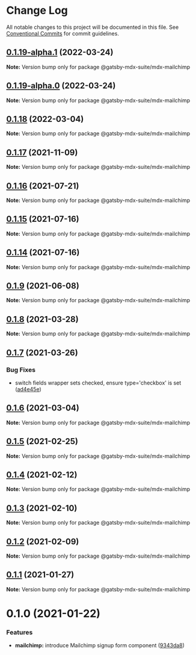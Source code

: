 # Change Log

All notable changes to this project will be documented in this file.
See [Conventional Commits](https://conventionalcommits.org) for commit guidelines.

## [0.1.19-alpha.1](https://github.com/axe312ger/gatsby-mdx-suite/compare/@gatsby-mdx-suite/mdx-mailchimp@0.1.18...@gatsby-mdx-suite/mdx-mailchimp@0.1.19-alpha.1) (2022-03-24)

**Note:** Version bump only for package @gatsby-mdx-suite/mdx-mailchimp





## [0.1.19-alpha.0](https://github.com/axe312ger/gatsby-mdx-suite/compare/@gatsby-mdx-suite/mdx-mailchimp@0.1.18...@gatsby-mdx-suite/mdx-mailchimp@0.1.19-alpha.0) (2022-03-24)

**Note:** Version bump only for package @gatsby-mdx-suite/mdx-mailchimp





## [0.1.18](https://github.com/axe312ger/gatsby-mdx-suite/compare/@gatsby-mdx-suite/mdx-mailchimp@0.1.17...@gatsby-mdx-suite/mdx-mailchimp@0.1.18) (2022-03-04)

**Note:** Version bump only for package @gatsby-mdx-suite/mdx-mailchimp





## [0.1.17](https://github.com/axe312ger/gatsby-mdx-suite/compare/@gatsby-mdx-suite/mdx-mailchimp@0.1.16...@gatsby-mdx-suite/mdx-mailchimp@0.1.17) (2021-11-09)

**Note:** Version bump only for package @gatsby-mdx-suite/mdx-mailchimp





## [0.1.16](https://github.com/axe312ger/gatsby-mdx-suite/compare/@gatsby-mdx-suite/mdx-mailchimp@0.1.15...@gatsby-mdx-suite/mdx-mailchimp@0.1.16) (2021-07-21)

**Note:** Version bump only for package @gatsby-mdx-suite/mdx-mailchimp





## [0.1.15](https://github.com/axe312ger/gatsby-mdx-suite/compare/@gatsby-mdx-suite/mdx-mailchimp@0.1.14...@gatsby-mdx-suite/mdx-mailchimp@0.1.15) (2021-07-16)

**Note:** Version bump only for package @gatsby-mdx-suite/mdx-mailchimp





## [0.1.14](https://github.com/axe312ger/gatsby-mdx-suite/compare/@gatsby-mdx-suite/mdx-mailchimp@0.1.13...@gatsby-mdx-suite/mdx-mailchimp@0.1.14) (2021-07-16)

**Note:** Version bump only for package @gatsby-mdx-suite/mdx-mailchimp





## [0.1.9](https://github.com/axe312ger/gatsby-mdx-suite/compare/@gatsby-mdx-suite/mdx-mailchimp@0.1.8...@gatsby-mdx-suite/mdx-mailchimp@0.1.9) (2021-06-08)

**Note:** Version bump only for package @gatsby-mdx-suite/mdx-mailchimp





## [0.1.8](https://github.com/axe312ger/gatsby-mdx-suite/compare/@gatsby-mdx-suite/mdx-mailchimp@0.1.7...@gatsby-mdx-suite/mdx-mailchimp@0.1.8) (2021-03-28)

**Note:** Version bump only for package @gatsby-mdx-suite/mdx-mailchimp





## [0.1.7](https://github.com/axe312ger/gatsby-mdx-suite/compare/@gatsby-mdx-suite/mdx-mailchimp@0.1.6...@gatsby-mdx-suite/mdx-mailchimp@0.1.7) (2021-03-26)


### Bug Fixes

* switch fields wrapper sets checked, ensure type='checkbox' is set ([ad4e45e](https://github.com/axe312ger/gatsby-mdx-suite/commit/ad4e45e54766e8470068a739578f8df886139d2c))





## [0.1.6](https://github.com/axe312ger/gatsby-mdx-suite/compare/@gatsby-mdx-suite/mdx-mailchimp@0.1.5...@gatsby-mdx-suite/mdx-mailchimp@0.1.6) (2021-03-04)

**Note:** Version bump only for package @gatsby-mdx-suite/mdx-mailchimp





## [0.1.5](https://github.com/axe312ger/gatsby-mdx-suite/compare/@gatsby-mdx-suite/mdx-mailchimp@0.1.4...@gatsby-mdx-suite/mdx-mailchimp@0.1.5) (2021-02-25)

**Note:** Version bump only for package @gatsby-mdx-suite/mdx-mailchimp





## [0.1.4](https://github.com/axe312ger/gatsby-mdx-suite/compare/@gatsby-mdx-suite/mdx-mailchimp@0.1.3...@gatsby-mdx-suite/mdx-mailchimp@0.1.4) (2021-02-12)

**Note:** Version bump only for package @gatsby-mdx-suite/mdx-mailchimp





## [0.1.3](https://github.com/axe312ger/gatsby-mdx-suite/compare/@gatsby-mdx-suite/mdx-mailchimp@0.1.2...@gatsby-mdx-suite/mdx-mailchimp@0.1.3) (2021-02-10)

**Note:** Version bump only for package @gatsby-mdx-suite/mdx-mailchimp





## [0.1.2](https://github.com/axe312ger/gatsby-mdx-suite/compare/@gatsby-mdx-suite/mdx-mailchimp@0.1.1...@gatsby-mdx-suite/mdx-mailchimp@0.1.2) (2021-02-09)

**Note:** Version bump only for package @gatsby-mdx-suite/mdx-mailchimp





## [0.1.1](https://github.com/axe312ger/gatsby-mdx-suite/compare/@gatsby-mdx-suite/mdx-mailchimp@0.1.0...@gatsby-mdx-suite/mdx-mailchimp@0.1.1) (2021-01-27)

**Note:** Version bump only for package @gatsby-mdx-suite/mdx-mailchimp





# 0.1.0 (2021-01-22)


### Features

* **mailchimp:** introduce Mailchimp signup form component ([9343da8](https://github.com/axe312ger/gatsby-mdx-suite/commit/9343da8f4c9dcbbe45ba3ba1c44a8941867c2e04))
